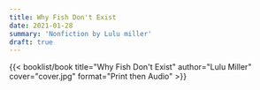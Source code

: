 ```yaml
---
title: Why Fish Don't Exist
date: 2021-01-28
summary: 'Nonfiction by Lulu miller'
draft: true
---
```


{{< booklist/book
title="Why Fish Don't Exist"
author="Lulu Miller"
cover="cover.jpg"
format="Print then Audio" >}}
